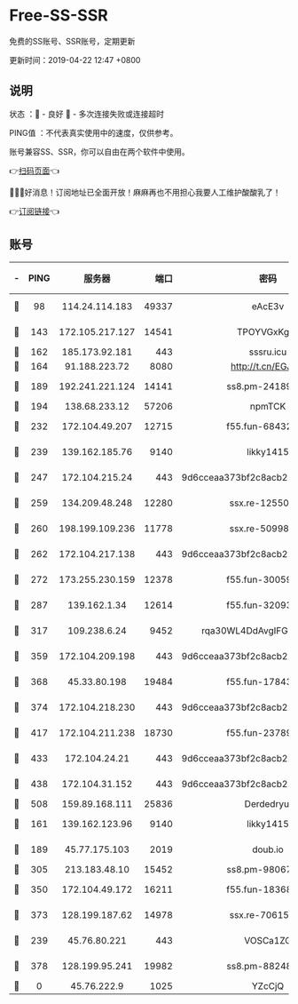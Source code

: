 # Free-SS-SSR

免费的SS账号、SSR账号，定期更新

更新时间：2019-04-22 12:47 +0800

## 说明

状态     ：🙂 - 良好 🙁 - 多次连接失败或连接超时

PING值   ：不代表真实使用中的速度，仅供参考。

账号兼容SS、SSR，你可以自由在两个软件中使用。

👉[扫码页面](https://liesauer.github.io/Free-SS-SSR/)👈

🎉🎉🎉好消息！订阅地址已全面开放！麻麻再也不用担心我要人工维护酸酸乳了！

👉[订阅链接](https://www.liesauer.net/yogurt/subscribe?ACCESS_TOKEN=DAYxR3mMaZAsaqUb)👈

## 账号

|-|PING|服务器|端口|密码|加密方式|区域|
|:----:|:----:|:-----:|-----:|:----:|:----:|:----:|
|🙂|98|114.24.114.183|49337|eAcE3v|chacha20-ietf|TW|
|🙂|143|172.105.217.127|14541|TPOYVGxKglpi|aes-256-cfb|JP|
|🙂|162|185.173.92.181|443|sssru.icu|rc4-md5|RU|
|🙂|164|91.188.223.72|8080|http://t.cn/EGJIyrl|rc4-md5|RU|
|🙂|189|192.241.221.124|14141|ss8.pm-24189399|aes-256-cfb|US|
|🙂|194|138.68.233.12|57206|npmTCK|rc4-md5|US|
|🙂|232|172.104.49.207|12715|f55.fun-68432861|aes-256-cfb|SG|
|🙂|239|139.162.185.76|9140|likky1415|aes-256-cfb|DE|
|🙂|247|172.104.215.24|443|9d6cceaa373bf2c8acb22e60b6a58be6|aes-256-cfb|US|
|🙂|259|134.209.48.248|12280|ssx.re-12550293|aes-256-cfb|US|
|🙂|260|198.199.109.236|11778|ssx.re-50998611|aes-256-cfb|US|
|🙂|262|172.104.217.138|443|9d6cceaa373bf2c8acb22e60b6a58be6|aes-256-cfb|US|
|🙂|272|173.255.230.159|12378|f55.fun-30059944|aes-256-cfb|US|
|🙂|287|139.162.1.34|12614|f55.fun-32093873|aes-256-cfb|SG|
|🙂|317|109.238.6.24|9452|rqa30WL4DdAvgIFG6Fs3znzTa|aes-256-cfb|FR|
|🙂|359|172.104.209.198|443|9d6cceaa373bf2c8acb22e60b6a58be6|aes-256-cfb|US|
|🙂|368|45.33.80.198|19484|f55.fun-17843218|aes-256-cfb|US|
|🙂|374|172.104.218.230|443|9d6cceaa373bf2c8acb22e60b6a58be6|aes-256-cfb|US|
|🙂|417|172.104.211.238|18730|f55.fun-23789353|aes-256-cfb|US|
|🙂|433|172.104.24.21|443|9d6cceaa373bf2c8acb22e60b6a58be6|aes-256-cfb|US|
|🙂|438|172.104.31.152|443|9d6cceaa373bf2c8acb22e60b6a58be6|aes-256-cfb|US|
|🙂|508|159.89.168.111|25836|Derdedryuj|chacha20|IN|
|🙂|161|139.162.123.96|9140|likky1415|aes-256-cfb|JP|
|🙂|189|45.77.175.103|2019|doub.io|aes-128-ctr|SG|
|🙂|305|213.183.48.10|15452|ss8.pm-98067260|rc4-md5|RU|
|🙂|350|172.104.49.172|16211|f55.fun-18368784|aes-256-cfb|SG|
|🙂|373|128.199.187.62|14978|ssx.re-70615001|aes-256-cfb|SG|
|🙁|239|45.76.80.221|443|VOSCa1ZG|aes-256-cfb|DE|
|🙁|378|128.199.95.241|19982|ss8.pm-88248816|aes-256-cfb|SG|
|🙁|0|45.76.222.9|1025|YZcCjQ|rc4-md5|JP|
